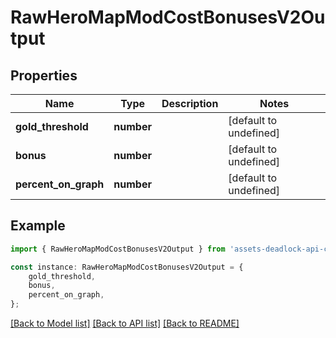 # RawHeroMapModCostBonusesV2Output


## Properties

Name | Type | Description | Notes
------------ | ------------- | ------------- | -------------
**gold_threshold** | **number** |  | [default to undefined]
**bonus** | **number** |  | [default to undefined]
**percent_on_graph** | **number** |  | [default to undefined]

## Example

```typescript
import { RawHeroMapModCostBonusesV2Output } from 'assets-deadlock-api-client';

const instance: RawHeroMapModCostBonusesV2Output = {
    gold_threshold,
    bonus,
    percent_on_graph,
};
```

[[Back to Model list]](../README.md#documentation-for-models) [[Back to API list]](../README.md#documentation-for-api-endpoints) [[Back to README]](../README.md)
